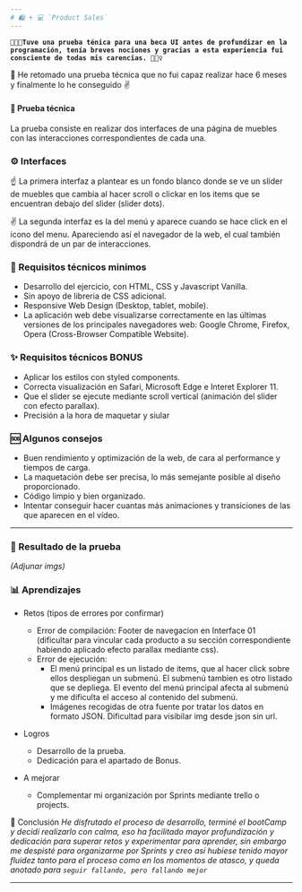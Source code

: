 ```yaml
---
# 🛍 + 💻 `Product Sales`
---
```


**`👩🏽‍💻Tuve una prueba ténica para una beca UI antes de profundizar en la programación, tenía breves nociones y gracias a esta experiencia fui consciente de todas mis carencias. 🤦🏽‍♀️`**

💪 He retomado una prueba técnica que no fui capaz realizar hace 6 meses y finalmente lo he conseguido ✌

#### 🚀 Prueba técnica

La prueba consiste en realizar dos interfaces de una página de muebles con las interacciones correspondientes de cada una.

### ⚙️ Interfaces

☝ La primera interfaz a plantear es un fondo blanco donde se ve un slider de muebles que cambia al hacer scroll o clickar en los items que se encuentran debajo del slider (slider dots).

✌️ La segunda interfaz es la del menú y aparece cuando se hace click en el icono del menu. Apareciendo así el navegador de la web, el cual también dispondrá de un par de interacciones.

### 🏁 Requisitos técnicos minimos

- Desarrollo del ejercicio, con HTML, CSS y Javascript Vanilla.
- Sin apoyo de libreria de CSS adicional.
- Responsive Web Design (Desktop, tablet, mobile).
- La aplicación web debe visualizarse correctamente en las últimas versiones de los principales navegadores web: Google Chrome, Firefox, Opera (Cross-Browser Compatible Website).

### ✨ Requisitos técnicos BONUS

- Aplicar los estilos con styled components.
- Correcta visualización en Safari, Microsoft Edge e Interet Explorer 11.
- Que el slider se ejecute mediante scroll vertical (animación del slider con efecto parallax).
- Precisión a la hora de maquetar y siular

### 🆘 Algunos consejos

- Buen rendimiento y optimización de la web, de cara al performance y tiempos de carga.
- La maquetación debe ser precisa, lo más semejante posible al diseño proporcionado.
- Código limpio y bien organizado.
- Intentar conseguir hacer cuantas más animaciones y transiciones de las que aparecen en el vídeo.

---

### 📸 Resultado de la prueba

_(Adjunar imgs)_

### 📊 Aprendizajes

- Retos (tipos de errores por confirmar)
  - Error de compilación:
    Footer de navegacion en Interface 01 (dificultar para vincular cada producto a su sección correspondiente habiendo aplicado efecto parallax mediante css).
  - Error de ejecución:
    - El menú principal es un listado de items, que al hacer click sobre ellos despliegan un submenú. El submenú tambien es otro listado que se depliega. El evento del menú principal afecta al submenú y me dificulta el acceso al contenido del submenú.
    - Imágenes recogidas de otra fuente por tratar los datos en formato JSON. Dificultad para visibilar img desde json sin url.
- Logros
  - Desarrollo de la prueba.
  - Dedicación para el apartado de Bonus.
- A mejorar

  - Complementar mi organización por Sprints mediante trello o projects.

📝 Conclusión
_He disfrutado el proceso de desarrollo, terminé el bootCamp y decidí realizarlo con calma, eso ha facilitado mayor profundización y dedicación para superar retos y experimentar para aprender, sin embargo me despisté para organizarme por Sprints y creo así hubiese tenido mayor fluidez tanto para el proceso como en los momentos de atasco, y queda anotado para_ _`seguir fallando, pero fallando mejor`_

---
